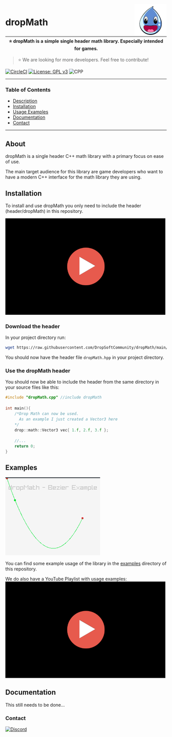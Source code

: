 <img src="./.res/icon.png" align="right" />

# dropMath

| :star: dropMath is a simple single header math library. Especially intended for games.  |
|-----------------------------------------------------------------------------------------|

> :star: We are looking for more developers. Feel free to contribute!


[![CircleCI](https://circleci.com/gh/DropSoftCommunity/dropMath/tree/main.svg?style=svg)](https://circleci.com/gh/DropSoftCommunity/dropMath/tree/main)
[![License: GPL v3](https://img.shields.io/badge/License-GPLv3-blue.svg)](https://www.gnu.org/licenses/gpl-3.0)
![CPP](https://img.shields.io/badge/C%2B%2B-00599C?style=for-the-badge&logo=c%2B%2B&logoColor=white)

---

### Table of Contents
- [Description](#about)
- [Installation](#installation)
- [Usage Examples](#examples)
- [Documentation](#documentation)
- [Contact](#contact)


---

## About

dropMath is a single header C++ math library with a primary focus on
ease of use.

The main target audience for this library are game developers who want
to have a modern C++ interface for the math library they are using.

## Installation

To install and use dropMath you only need to include the header (header/dropMath)
in this repository.

[![Installation](./.res/thumb.png)](https://youtu.be/SEkMLR5pExY)

### Download the header

In your project directory run:
```sh
wget https://raw.githubusercontent.com/DropSoftCommunity/dropMath/main/header/dropMath.hpp
```
You should now have the header file `dropMath.hpp` in your project directory.

### Use the dropMath header

You should now be able to include the header from the same directory in your
source files like this:
```C++
#include "dropMath.cpp" //include dropMath

int main(){
	/*Drop Math can now be used.
	  As an example I just created a Vector3 here
	*/
	drop::math::Vector3 vec{ 1.f, 2.f, 3.f };

	//...
	return 0;
}
```

## Examples

![BezierExample](./.res/bezier_example.png)

You can find some example usage of the library in the [examples](./examples/) directory
of this repository.

We do also have a YouTube Playlist with usage examples:
[![ExamplePlaylist](./.res/thumb.png)](https://youtube.com/playlist?list=PLTjUlazALHSAA-VpiKxJCDdx2MRvEnBw1)


## Documentation
This still needs to be done...

### Contact
[![Discord](https://badgen.net/discord/online-members/89K69wtz8F)](https://discord.gg/89K69wtz8F)
